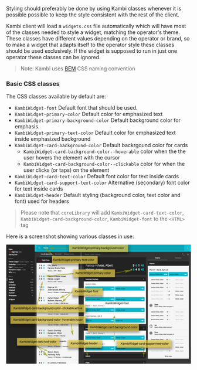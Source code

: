 Styling should preferably be done by using Kambi classes whenever it is possible possible to keep the style consistent with the rest of the client.

Kambi client will load a `widgets.css` file automatically which will have most of the classes needed to style a widget, matching the operator's theme. These classes have different values depending on the operator or brand, so to make a widget that adapts itself to the operator style these classes should be used exclusively. If the widget is supposed to run in just one operator these classes can be ignored.

> Note: Kambi uses [BEM](http://getbem.com/) CSS naming convention

### Basic CSS classes

The CSS classes available by default are:

* `KambiWidget-font` Default font that should be used.
* `KambiWidget-primary-color` Default color for emphasized text
* `KambiWidget-primary-background-color` Default background color for emphasis.
* `KambiWidget-primary-text-color` Default color for emphasized text inside emphasized background
* `KambiWidget-card-background-color` Default backrgound color for cards
  * `KambiWidget-card-background-color--hoverable` color when the the user hovers the element with the cursor
  * `KambiWidget-card-background-color--clickable` color for when the user clicks (or taps) on the element
* `KambiWidget-card-text-color` Default font color for text inside cards
* `KambiWidget-card-support-text-color` Alternative \(secondary\) font color for text inside cards
* `KambiWidget-header` Default styling \(background color, text color and font\) used for headers

> Please note that `coreLibrary` will add `KambiWidget-card-text-color`, `KambiWidget-card-background-color`, `KambiWidget-font` to the `<HTML>` tag

Here is a screenshot showing various classes in use:

![Image of kambi css in use](kambicss.jpg)
